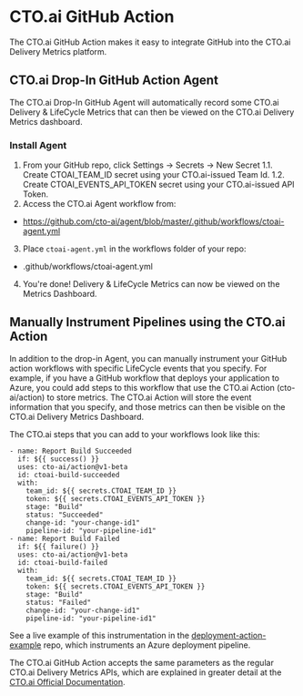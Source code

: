 # CTO.ai GitHub Action

The CTO.ai GitHub Action makes it easy to integrate GitHub into the CTO.ai
Delivery Metrics platform.

## CTO.ai Drop-In GitHub Action Agent

The CTO.ai Drop-In GitHub Agent will automatically record some CTO.ai Delivery
& LifeCycle Metrics that can then be viewed on the CTO.ai Delivery Metrics
dashboard.

### Install Agent

1. From your GitHub repo, click Settings -> Secrets -> New Secret
  1.1. Create CTOAI_TEAM_ID secret using your CTO.ai-issued Team Id.
  1.2. Create CTOAI_EVENTS_API_TOKEN secret using your CTO.ai-issued API Token.
2. Access the CTO.ai Agent workflow from:
  - https://github.com/cto-ai/agent/blob/master/.github/workflows/ctoai-agent.yml
3. Place `ctoai-agent.yml` in the workflows folder of your repo:
  - .github/workflows/ctoai-agent.yml
4. You're done! Delivery & LifeCycle Metrics can now be viewed on the Metrics
   Dashboard.

## Manually Instrument Pipelines using the CTO.ai Action

In addition to the drop-in Agent, you can manually instrument your GitHub
action workflows with specific LifeCycle events that you specify. For example,
if you have a GitHub workflow that deploys your application to Azure, you could
add steps to this workflow that use the CTO.ai Action (cto-ai/action) to store
metrics. The CTO.ai Action will store the event information that you specify,
and those metrics can then be visible on the CTO.ai Delivery Metrics Dashboard.

The CTO.ai steps that you can add to your workflows look like this:

```
- name: Report Build Succeeded
  if: ${{ success() }}
  uses: cto-ai/action@v1-beta
  id: ctoai-build-succeeded
  with:
    team_id: ${{ secrets.CTOAI_TEAM_ID }}
    token: ${{ secrets.CTOAI_EVENTS_API_TOKEN }}
    stage: "Build"
    status: "Succeeded"
    change-id: "your-change-id1"
    pipeline-id: "your-pipeline-id1"
- name: Report Build Failed
  if: ${{ failure() }}
  uses: cto-ai/action@v1-beta
  id: ctoai-build-failed
  with:
    team_id: ${{ secrets.CTOAI_TEAM_ID }}
    token: ${{ secrets.CTOAI_EVENTS_API_TOKEN }}
    stage: "Build"
    status: "Failed"
    change-id: "your-change-id1"
    pipeline-id: "your-pipeline-id1"
```

See a live example of this instrumentation in the [deployment-action-example](https://github.com/cto-ai/deployment-action-example)
repo, which instruments an Azure deployment pipeline.

The CTO.ai GitHub Action accepts the same parameters as the regular CTO.ai
Delivery Metrics APIs, which are explained in greater detail at the
[CTO.ai Official Documentation](cto.ai/docs/delivery-metrics).


